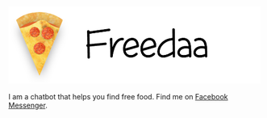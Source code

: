 <a href="http://freedaa.com"><img src="resources/images/banner-3.png" width="500"></a>

I am a chatbot that helps you find free food. Find me on [Facebook Messenger](http://m.me/freedaabot).



